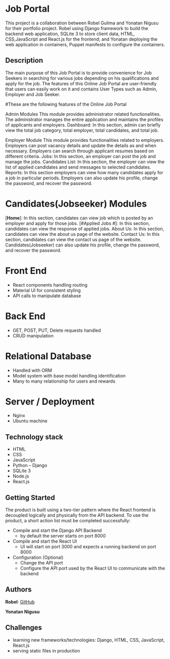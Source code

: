 # Job Portal


This project is a collaboration between Robel Gulima and Yonatan Nigusu for their portfolio project. 
Robel using Django framework to build the backend web application, SQLite 3 to store client data, HTML, CSS,JavaScript and React.js for the frontend; 
and Yonatan deploying the web application in containers,  Puppet manifests to configure the containers.

## Description 
The main purpose of this Job Portal is to provide convenience for Job Seekers in searching for various jobs depending on his qualifications and apply for the job.
The features of this Online Job Portal are user-friendly that users can easily work on it and contains User Types such as Admin, Employer and Job Seeker.

#These are the following features of the Online Job Portal

Admin Modules
This module provides administrator related functionalities. The administrator manages the entire application and maintains the profiles of applicants and employers.
Dashboard: In this section, admin can briefly view the total job category, total employer, total candidates, and total job.

Employer Module
This module provides functionalities related to employers. Employers can post vacancy details and update the details as and when necessary. Employers can search through applicant resumes based on different criteria.
Jobs: In this section, an employer can post the job and manage the jobs.
Candidates List: In this section, the employer can view the list of applied candidates and send messages to selected candidates.
Reports: In this section employers can view how many candidates apply for a job in particular periods.
Employers can also update his profile, change the password, and recover the password.

# Candidates(Jobseeker) Modules
[**Home**]: In this section, candidates can view job which is posted by an employer and apply for those jobs.
[#Applied Jobs #]: In this section, candidates can view the response of applied jobs.
About Us: In this section, candidates can view the about us page of the website.
Contact Us: In this section, candidates can view the contact us page of the website.
Candidates(Jobseeker) can also update his profile, change the password, and recover the password.

# Front End
* React components handling routing
* Material UI for consistent styling
* API calls to manipulate database

# Back End
* GET, POST, PUT, Delete requests handled
* CRUD manipulation 

# Relational Database
* Handled with ORM 
* Model system with base model handling identification
* Many to many relationship for users and rewards

# Server / Deployment
* Nginx 
* Ubuntu machine

## Technology stack
* HTML
* CSS
* JavaScript
* Python – Django
* SQLite 3
* Node.js
* React.js

## Getting Started

The product is built using a two-tier pattern where the React frontend is decoupled logically and physically from the API backend. To use the product, a short action list must be completed successfully:
-	Compile and start the Django API Backend
      -	by default the server starts on port 8000
-	Compile and start the React UI
      -	UI will start on port 3000 and expects a running backend on port 8000
-	Configuration (Optional)
      -	Change the API port
      -	Configure the API port used by the React UI to communicate with the backend


## Authors
**Robel**: [GitHub](https://github.com/robel625)

**Yonatan Nigusu**

## Challenges
- learning new frameworks/technologies: Django, HTML, CSS, JavaScript, React.js
- serving static files in production 
